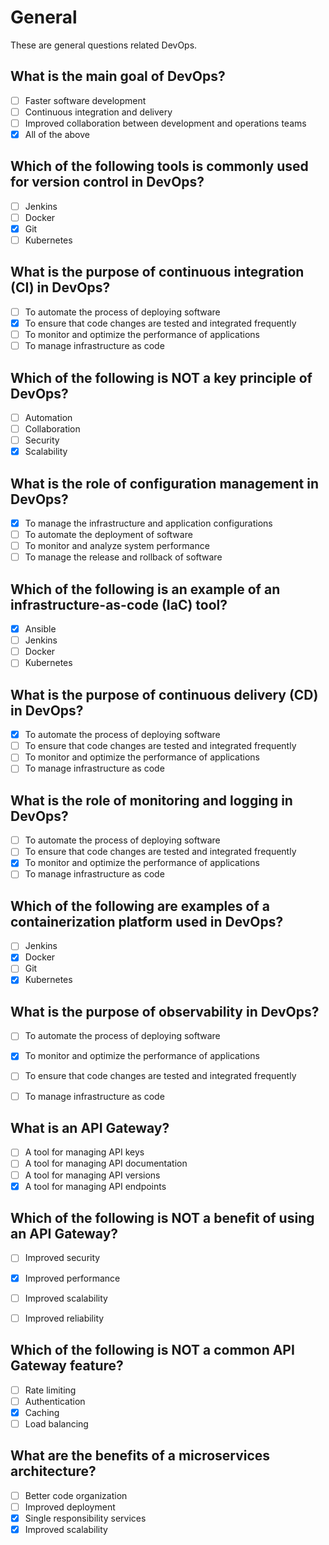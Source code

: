 # General

These are general questions related DevOps.

## What is the main goal of DevOps?

- [ ] Faster software development
- [ ] Continuous integration and delivery
- [ ] Improved collaboration between development and operations teams
- [x] All of the above

## Which of the following tools is commonly used for version control in DevOps?

- [ ] Jenkins
- [ ] Docker
- [x] Git
- [ ] Kubernetes

## What is the purpose of continuous integration (CI) in DevOps?

- [ ] To automate the process of deploying software
- [x] To ensure that code changes are tested and integrated frequently
- [ ] To monitor and optimize the performance of applications
- [ ] To manage infrastructure as code

## Which of the following is NOT a key principle of DevOps?

- [ ] Automation
- [ ] Collaboration
- [ ] Security
- [x] Scalability

## What is the role of configuration management in DevOps?

- [x] To manage the infrastructure and application configurations
- [ ] To automate the deployment of software
- [ ] To monitor and analyze system performance
- [ ] To manage the release and rollback of software

## Which of the following is an example of an infrastructure-as-code (IaC) tool?

- [x] Ansible
- [ ] Jenkins
- [ ] Docker
- [ ] Kubernetes

## What is the purpose of continuous delivery (CD) in DevOps?

- [x] To automate the process of deploying software
- [ ] To ensure that code changes are tested and integrated frequently
- [ ] To monitor and optimize the performance of applications
- [ ] To manage infrastructure as code

## What is the role of monitoring and logging in DevOps?

- [ ] To automate the process of deploying software
- [ ] To ensure that code changes are tested and integrated frequently
- [x] To monitor and optimize the performance of applications
- [ ] To manage infrastructure as code

## Which of the following are examples of a containerization platform used in DevOps?

- [ ] Jenkins
- [x] Docker
- [ ] Git
- [x] Kubernetes

## What is the purpose of observability in DevOps?

- [ ] To automate the process of deploying software
- [x] To monitor and optimize the performance of applications
- [ ] To ensure that code changes are tested and integrated frequently
- [ ] To manage infrastructure as code


## What is an API Gateway?

- [ ] A tool for managing API keys
- [ ] A tool for managing API documentation
- [ ] A tool for managing API versions
- [x] A tool for managing API endpoints

## Which of the following is NOT a benefit of using an API Gateway?

- [ ] Improved security
- [x] Improved performance
- [ ] Improved scalability
- [ ] Improved reliability
  

## Which of the following is NOT a common API Gateway feature?

- [ ] Rate limiting
- [ ] Authentication
- [x] Caching
- [ ] Load balancing

## What are the benefits of a microservices architecture?

- [ ] Better code organization
- [ ] Improved deployment
- [x] Single responsibility services
- [x] Improved scalability
